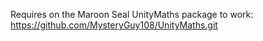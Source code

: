 

Requires on the Maroon Seal UnityMaths package to work: https://github.com/MysteryGuy108/UnityMaths.git